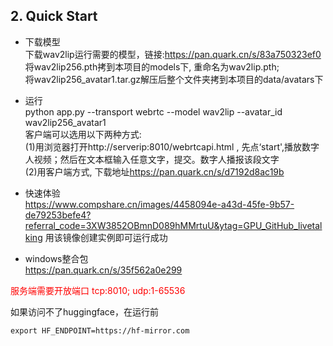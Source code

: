 ## 2. Quick Start
- 下载模型  
下载wav2lip运行需要的模型，链接:<https://pan.quark.cn/s/83a750323ef0>   
将wav2lip256.pth拷到本项目的models下, 重命名为wav2lip.pth;  
将wav2lip256_avatar1.tar.gz解压后整个文件夹拷到本项目的data/avatars下
- 运行  
python app.py --transport webrtc --model wav2lip --avatar_id wav2lip256_avatar1  
客户端可以选用以下两种方式:  
(1)用浏览器打开http://serverip:8010/webrtcapi.html , 先点‘start',播放数字人视频；然后在文本框输入任意文字，提交。数字人播报该段文字  
(2)用客户端方式, 下载地址<https://pan.quark.cn/s/d7192d8ac19b>  

- 快速体验  
<https://www.compshare.cn/images/4458094e-a43d-45fe-9b57-de79253befe4?referral_code=3XW3852OBmnD089hMMrtuU&ytag=GPU_GitHub_livetalking> 用该镜像创建实例即可运行成功

- windows整合包  
<https://pan.quark.cn/s/35f562a0e299>

<font color=red>服务端需要开放端口 tcp:8010; udp:1-65536 </font>

如果访问不了huggingface，在运行前
```
export HF_ENDPOINT=https://hf-mirror.com
```

